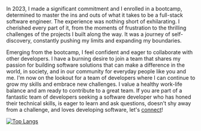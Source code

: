In 2023, I made a significant commitment and I enrolled in a bootcamp, determined to master the ins and outs of what it takes to be a full-stack software engineer.
The experience was nothing short of exhilarating. I cherished every part of it, from the moments of frustration to the thrilling challenges of the projects I built along the way. It was a journey of self-discovery, constantly pushing my limits and expanding my boundaries.

Emerging from the bootcamp, I feel confident and eager to collaborate with other developers.
I have a burning desire to join a team that shares my passion for building software solutions that can make a
difference in the world, in society, and in our community for everyday people like you and me.
I'm now on the lookout for a team of developers where I can continue to grow my skills and embrace new
challenges. I value a healthy work-life balance and am ready to contribute to a great team.
If you are part of a fantastic team of developers seeking a software developer who has honed their technical skills, is
eager to learn and ask questions, doesn't shy away from a challenge, and loves developing software,
let's [connect]([https://www.example.com](https://www.linkedin.com/in/ruth-rojas-software-engineer/))!


[![Top Langs](https://github-readme-stats.vercel.app/api/top-langs/?username=ruro122020)](https://github.com/ruro122020/github-readme-stats)
<!--
THIS LINE SHOW YOU STATISTICS OF YOUR GITHUB
![Anurag's GitHub stats](https://github-readme-stats.vercel.app/api?username=ruro122020&show_icons=true&theme=radical)

**ruro122020/ruro122020** is a ✨ _special_ ✨ repository because its `README.md` (this file) appears on your GitHub profile.

Here are some ideas to get you started:

- 🔭 I’m currently working on ...
- 🌱 I’m currently learning ...
- 👯 I’m looking to collaborate on ...
- 🤔 I’m looking for help with ...
- 💬 Ask me about ...
- 📫 How to reach me: ...
- 😄 Pronouns: ...
- ⚡ Fun fact: ...
-->
